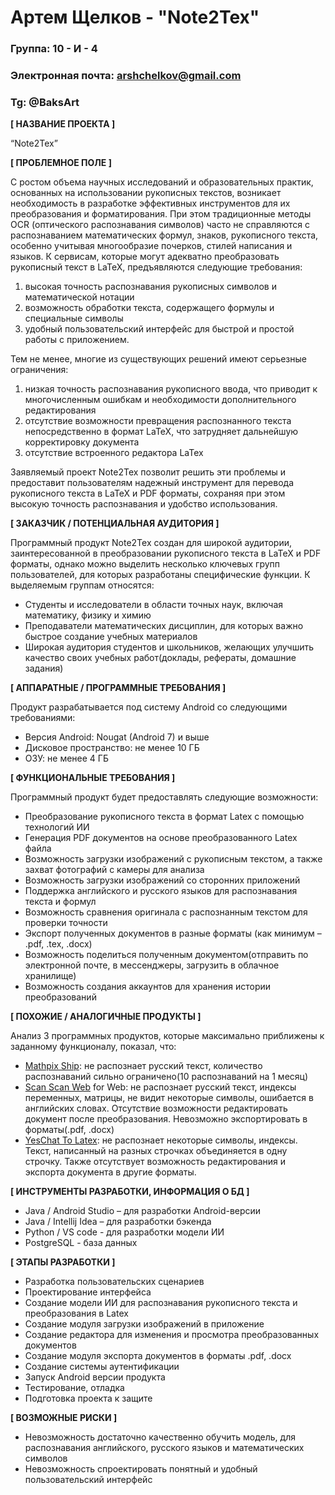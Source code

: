 # Артем Щелков - "Note2Tex"
### Группа: 10 - И - 4
### Электронная почта: arshchelkov@gmail.com
### Tg: @BaksArt


**[ НАЗВАНИЕ ПРОЕКТА ]**

“Note2Tex”

**[ ПРОБЛЕМНОЕ ПОЛЕ ]**

С ростом объема научных исследований и образовательных практик, основанных на использовании рукописных текстов, возникает необходимость в разработке эффективных инструментов для их преобразования и форматирования. При этом традиционные методы OCR (оптического распознавания символов) часто не справляются с распознаванием математических формул, знаков, рукописного текста, особенно учитывая многообразие почерков, стилей написания и языков. К сервисам, которые могут адекватно преобразовать рукописный текст в LaTeX, предъявляются следующие требования: 
1) высокая точность распознавания рукописных символов и математической нотации
2) возможность обработки текста, содержащего формулы и специальные символы
3) удобный пользовательский интерфейс для быстрой и простой работы с приложением.
  
Тем не менее, многие из существующих решений имеют серьезные ограничения: 
1) низкая точность распознавания рукописного ввода, что приводит к многочисленным ошибкам и необходимости дополнительного редактирования
2) отсутствие возможности превращения распознанного текста непосредственно в формат LaTeX, что затрудняет дальнейшую корректировку документа
3) отсутствие встроенного редактора LaTex 

Заявляемый проект Note2Tex позволит решить эти проблемы и предоставит пользователям надежный инструмент для перевода рукописного текста в LaTeX и PDF форматы, сохраняя при этом высокую точность распознавания и удобство использования.

**[ ЗАКАЗЧИК / ПОТЕНЦИАЛЬНАЯ АУДИТОРИЯ ]**

Программный продукт Note2Tex создан для широкой аудитории, заинтересованной в преобразовании рукописного текста в LaTeX и PDF форматы, однако можно выделить несколько ключевых групп пользователей, для которых разработаны специфические функции. 
К выделяемым группам относятся:

* Студенты и исследователи в области точных наук, включая математику, физику и химию
* Преподаватели математических дисциплин, для которых важно быстрое создание учебных материалов
* Широкая аудитория студентов и школьников, желающих улучшить качество своих учебных работ(доклады, рефераты, домашние задания)

**[ АППАРАТНЫЕ / ПРОГРАММНЫЕ ТРЕБОВАНИЯ ]** 

Продукт разрабатывается под систему Android со следующими требованиями:

* Версия Android: Nougat (Android 7) и выше
* Дисковое пространство: не менее 10 ГБ
* ОЗУ: не менее 4 ГБ

**[ ФУНКЦИОНАЛЬНЫЕ ТРЕБОВАНИЯ ]**

Программный продукт будет предоставлять следующие возможности:
* Преобразование рукописного текста в формат Latex с помощью технологий ИИ
* Генерация PDF документов на основе преобразованного Latex файла
* Возможность загрузки изображений с рукописным текстом, а также захват фотографий с камеры для анализа
* Возможность загрузки изображений со сторонних приложений
* Поддержка английского и русского языков для распознавания текста и формул
* Возможность сравнения оригинала с распознанным текстом для проверки точности
* Экспорт полученных документов в разные форматы (как минимум – .pdf, .tex, .docx)
* Возможность поделиться полученным документом(отправить по электронной почте, в мессенджеры, загрузить в облачное хранилище)
* Возможность создания аккаунтов для хранения истории преобразований

**[ ПОХОЖИЕ / АНАЛОГИЧНЫЕ ПРОДУКТЫ ]**

Анализ 3 программных продуктов, которые максимально приближены к заданному функционалу, показал, что:

* [Mathpix Ship](https://mathpix.com): не распознает русский текст, количество распознаваний сильно ограничено(10 распознаваний на 1 месяц)
*	[Scan Scan Web](https://web.baimiaoapp.com/image-to-latex) for Web: не распознает русский текст, индексы переменных, матрицы, не видит некоторые символы, ошибается в английских словах. Отсутствие возможности редактировать документ после преобразования. Невозможно экспортировать в форматы(.pdf, .docx)
* [YesChat To Latex](https://www.yeschat.ai/gpts-9t557ow6oCN-To-LaTeX): не распознает некоторые символы, индексы. Текст, написанный на разных строчках объединяется в одну строчку. Также отсутствует возможность редактирования и экспорта документа в другие форматы.

**[ ИНСТРУМЕНТЫ РАЗРАБОТКИ, ИНФОРМАЦИЯ О БД ]**

*	Java / Android Studio – для разработки Android-версии
*	Java / Intellij Idea – для разработки бэкенда
*	Python / VS code - для разработки модели ИИ
*	PostgreSQL - база данных

**[ ЭТАПЫ РАЗРАБОТКИ ]**

*	Разработка пользовательских сценариев
*	Проектирование интерфейса
*	Создание модели ИИ для распознавания рукописного текста и преобразования в Latex
*	Создание модуля загрузки изображений в приложение
*	Создание редактора для изменения и просмотра преобразованных документов
*	Создание модуля экспорта документов в форматы .pdf, .docx
*	Создание системы аутентификации
*	Запуск Android версии продукта
*	Тестирование, отладка
*	Подготовка проекта к защите

**[ ВОЗМОЖНЫЕ РИСКИ ]**

*	Невозможность достаточно качественно обучить модель, для распознавания английского, русского языков и математических символов
*	Невозможность спроектировать понятный и удобный пользовательский интерфейс
